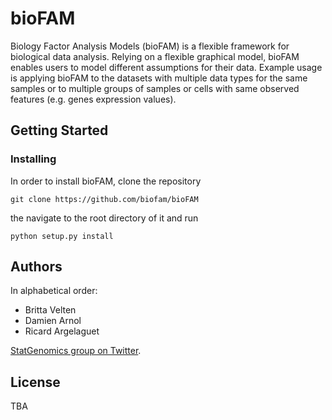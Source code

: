 # bioFAM

Biology Factor Analysis Models (bioFAM) is a flexible framework for biological data analysis. Relying on a flexible graphical model, bioFAM enables users to model different assumptions for their data. Example usage is applying bioFAM to the datasets with multiple data types for the same samples or to multiple groups of samples or cells with same observed features (e.g. genes expression values).

## Getting Started

### Installing

In order to install bioFAM, clone the repository

```
git clone https://github.com/biofam/bioFAM
```

the navigate to the root directory of it and run

```
python setup.py install
```

## Authors

In alphabetical order:

* Britta Velten
* Damien Arnol
* Ricard Argelaguet


[StatGenomics group on Twitter](https://twitter.com/statgenomics).


## License

TBA

